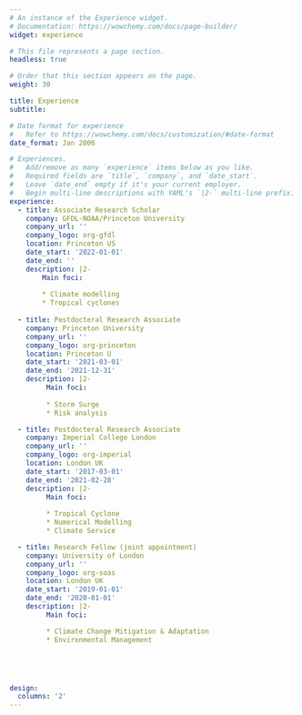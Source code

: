 ```yaml
---
# An instance of the Experience widget.
# Documentation: https://wowchemy.com/docs/page-builder/
widget: experience

# This file represents a page section.
headless: true

# Order that this section appears on the page.
weight: 30 

title: Experience
subtitle:

# Date format for experience
#   Refer to https://wowchemy.com/docs/customization/#date-format
date_format: Jan 2006

# Experiences.
#   Add/remove as many `experience` items below as you like.
#   Required fields are `title`, `company`, and `date_start`.
#   Leave `date_end` empty if it's your current employer.
#   Begin multi-line descriptions with YAML's `|2-` multi-line prefix.
experience:
  - title: Associate Research Scholar
    company: GFDL-NOAA/Princeton University
    company_url: ''
    company_logo: org-gfdl
    location: Princeton US
    date_start: '2022-01-01'
    date_end: ''
    description: |2-
        Main foci:
        
        * Climate modelling
        * Tropical cyclones
        
  - title: Postdocteral Research Associate
    company: Princeton University
    company_url: ''
    company_logo: org-princeton
    location: Princeton U
    date_start: '2021-03-01'
    date_end: '2021-12-31'
    description: |2-
         Main foci:
 
         * Storm Surge
         * Risk analysis

  - title: Postdocteral Research Associate
    company: Imperial College London
    company_url: ''
    company_logo: org-imperial
    location: London UK
    date_start: '2017-03-01'
    date_end: '2021-02-28'
    description: |2-
         Main foci:
 
         * Tropical Cyclone
         * Numerical Modelling
         * Climate Service

  - title: Research Fellow (joint appointment)
    company: University of London
    company_url: ''
    company_logo: org-soas
    location: London UK
    date_start: '2019-01-01'
    date_end: '2020-01-01'
    description: |2-
         Main foci:

         * Climate Change Mitigation & Adaptation
         * Environmental Management





design:
  columns: '2'
---
```

